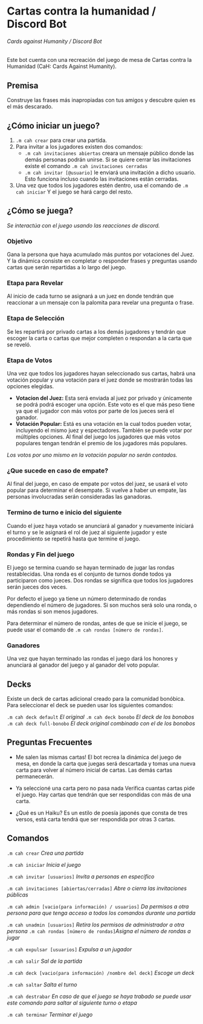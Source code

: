 # Cartas contra la humanidad / Discord Bot
###### Cards against Humanity / Discord Bot
Este bot cuenta con una recreación del juego de mesa de Cartas contra la Humanidad (CaH: Cards Against Humanity).

## Premisa
Construye las frases más inapropiadas con tus amigos y descubre quien es el más descarado.

## ¿Cómo iniciar un juego?
1. `.m cah crear` para crear una partida.
2. Para invitar a los jugadores existen dos comandos:
    - `.m cah invitaciones abiertas` creara un mensaje público donde las demás personas podrán unirse.  Si se quiere cerrar las invitaciones existe el comando `.m cah invitaciones cerradas`
    - `.m cah invitar [@usuario]` le enviará una invitación a dicho usuario. Esto funciona incluso cuando las invitaciones están cerradas.
3. Una vez que todos los jugadores estén dentro, usa el comando de `.m cah iniciar` Y el juego se hará cargo del resto. 

## ¿Cómo se juega? 
*Se interactúa con el juego usando las reacciones de discord.*

### Objetivo
Gana la persona que haya acumulado más puntos por votaciones del Juez. Y la dinámica consiste en completar o responder frases y preguntas usando cartas que serán repartidas a lo largo del juego.

### Etapa para Revelar
Al inicio de cada turno se asignará a un juez en donde tendrán que reaccionar a un mensaje con la palomita para revelar una pregunta o frase.

### Etapa de Selección
Se les repartirá por privado cartas a los demás jugadores y tendrán que escoger la carta o cartas que mejor completen o respondan a la carta que se reveló.

### Etapa de Votos
Una vez que todos los jugadores hayan seleccionado sus cartas, habrá una votación popular y una votación para el juez donde se mostrarán todas las opciones elegidas.

- **Votacion del Juez:** Esta será enviada al juez por privado y únicamente se podrá podrá escoger una opción. Este voto es el que más peso tiene ya que el jugador con más votos por parte de los jueces será el ganador.
- **Votación Popular:** Está es una votación en la cual todos pueden votar, incluyendo el mismo juez y espectadores. También se puede votar por múltiples opciones. Al final del juego los jugadores que más votos populares tengan tendrán el premio de los jugadores más populares.

*Los votos por uno mismo en la votación popular no serán contados.*

### ¿Que sucede en caso de empate?
Al final del juego, en caso de empate por votos del juez, se usará el voto popular para determinar el desempate. Si vuelve a haber un empate, las personas involucradas serán consideradas las ganadoras.

### Termino de turno e inicio del siguiente
Cuando el juez haya votado se anunciará al ganador y nuevamente iniciará el turno y se le asignará el rol de juez al siguiente jugador y este procedimiento se repetirá hasta que termine el juego.

### Rondas y Fin del juego
El juego se termina cuando se hayan terminado de jugar las rondas restablecidas. Una ronda es el conjunto de turnos donde todos ya participaron como jueces. Dos rondas se significa que todos los jugadores serán jueces dos veces.

Por defecto el juego ya tiene un número determinado de rondas dependiendo el número de jugadores. Si son muchos será solo una ronda, o más rondas si son menos jugadores.

Para determinar el número de rondas, antes de que se inicie el juego, se puede usar el comando de `.m cah rondas [número de rondas]`.

### Ganadores
 Una vez que hayan terminado las rondas el juego dará los honores y anunciará al ganador del juego y al ganador del voto popular.
 
## Decks
Existe un deck de cartas adicional creado para la comunidad bonóbica. Para seleccionar el deck se pueden usar los siguientes comandos:

`.m cah deck default` *El original*
`.m cah deck bonobo` *El deck de los bonobos*
`.m cah deck full-bonobo` *El deck original combinado con el de los bonobos*
 
## Preguntas Frecuentes
- Me salen las mismas cartas!
El bot recrea la dinámica del juego de mesa, en donde la carta que juegas será descartada y tomas una nueva carta para volver al número inicial de cartas. Las demás cartas permanecerán.

- Ya seleccioné una carta pero no pasa nada
Verifica cuantas cartas pide el juego. Hay cartas que tendrán que ser respondidas con más de una carta.

- ¿Qué es un Haiku?
Es un estilo de poesía japonés que consta de tres versos, está carta tendrá que ser respondida por otras 3 cartas.
 
## Comandos
 `.m cah crear` *Crea una partida*

`.m cah iniciar` *Inicia el juego*

`.m cah invitar [usuarios]` *Invita a personas en específico*

`.m cah invitaciones [abiertas/cerradas]` *Abre o cierra las invitaciones públicas*

`.m cah admin [vacio(para información) / usuarios]` *Da permisos a otra persona para que tenga acceso a todos los comandos durante una partida*

`.m cah unadmin [usuarios]` *Retira los permisos de administrador a otra persona*
`.m cah rondas [número de rondas]`*Asigna el número de rondas a jugar*

`.m cah expulsar [usuarios]` *Expulsa a un jugador*

`.m cah salir` *Sal de la partida*

`.m cah deck [vacio(para información) /nombre del deck]` *Escoge un deck*

`.m cah saltar` *Salta el turno*

`.m cah destrabar` *En caso de que el juego se haya trabado se puede usar este comando para saltar al siguiente turno o etapa*

`.m cah terminar` *Terminar el juego*